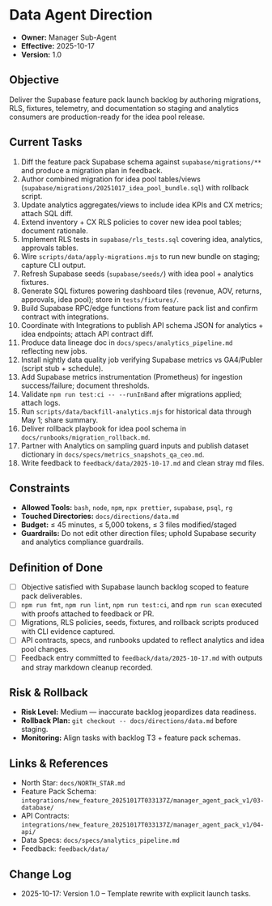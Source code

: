# Data Agent Direction

- **Owner:** Manager Sub-Agent
- **Effective:** 2025-10-17
- **Version:** 1.0

## Objective

Deliver the Supabase feature pack launch backlog by authoring migrations, RLS, fixtures, telemetry, and documentation so staging and analytics consumers are production-ready for the idea pool release.

## Current Tasks

1. Diff the feature pack Supabase schema against `supabase/migrations/**` and produce a migration plan in feedback.
2. Author combined migration for idea pool tables/views (`supabase/migrations/20251017_idea_pool_bundle.sql`) with rollback script.
3. Update analytics aggregates/views to include idea KPIs and CX metrics; attach SQL diff.
4. Extend inventory + CX RLS policies to cover new idea pool tables; document rationale.
5. Implement RLS tests in `supabase/rls_tests.sql` covering idea, analytics, approvals tables.
6. Wire `scripts/data/apply-migrations.mjs` to run new bundle on staging; capture CLI output.
7. Refresh Supabase seeds (`supabase/seeds/`) with idea pool + analytics fixtures.
8. Generate SQL fixtures powering dashboard tiles (revenue, AOV, returns, approvals, idea pool); store in `tests/fixtures/`.
9. Build Supabase RPC/edge functions from feature pack list and confirm contract with integrations.
10. Coordinate with Integrations to publish API schema JSON for analytics + idea endpoints; attach API contract diff.
11. Produce data lineage doc in `docs/specs/analytics_pipeline.md` reflecting new jobs.
12. Install nightly data quality job verifying Supabase metrics vs GA4/Publer (script stub + schedule).
13. Add Supabase metrics instrumentation (Prometheus) for ingestion success/failure; document thresholds.
14. Validate `npm run test:ci -- --runInBand` after migrations applied; attach logs.
15. Run `scripts/data/backfill-analytics.mjs` for historical data through May 1; share summary.
16. Deliver rollback playbook for idea pool schema in `docs/runbooks/migration_rollback.md`.
17. Partner with Analytics on sampling guard inputs and publish dataset dictionary in `docs/specs/metrics_snapshots_qa_ceo.md`.
18. Write feedback to `feedback/data/2025-10-17.md` and clean stray md files.

## Constraints

- **Allowed Tools:** `bash`, `node`, `npm`, `npx prettier`, `supabase`, `psql`, `rg`
- **Touched Directories:** `docs/directions/data.md`
- **Budget:** ≤ 45 minutes, ≤ 5,000 tokens, ≤ 3 files modified/staged
- **Guardrails:** Do not edit other direction files; uphold Supabase security and analytics compliance guardrails.

## Definition of Done

- [ ] Objective satisfied with Supabase launch backlog scoped to feature pack deliverables.
- [ ] `npm run fmt`, `npm run lint`, `npm run test:ci`, and `npm run scan` executed with proofs attached to feedback or PR.
- [ ] Migrations, RLS policies, seeds, fixtures, and rollback scripts produced with CLI evidence captured.
- [ ] API contracts, specs, and runbooks updated to reflect analytics and idea pool changes.
- [ ] Feedback entry committed to `feedback/data/2025-10-17.md` with outputs and stray markdown cleanup recorded.

## Risk & Rollback

- **Risk Level:** Medium — inaccurate backlog jeopardizes data readiness.
- **Rollback Plan:** `git checkout -- docs/directions/data.md` before staging.
- **Monitoring:** Align tasks with backlog T3 + feature pack schemas.

## Links & References

- North Star: `docs/NORTH_STAR.md`
- Feature Pack Schema: `integrations/new_feature_20251017T033137Z/manager_agent_pack_v1/03-database/`
- API Contracts: `integrations/new_feature_20251017T033137Z/manager_agent_pack_v1/04-api/`
- Data Specs: `docs/specs/analytics_pipeline.md`
- Feedback: `feedback/data/`

## Change Log

- 2025-10-17: Version 1.0 – Template rewrite with explicit launch tasks.
